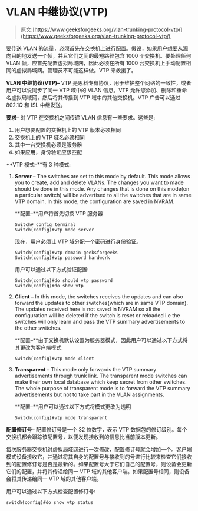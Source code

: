 # VLAN 中继协议(VTP)

> 原文:[https://www.geeksforgeeks.org/vlan-trunking-protocol-vtp/](https://www.geeksforgeeks.org/vlan-trunking-protocol-vtp/)

要传送 VLAN 的流量，必须首先在交换机上进行配置。假设，如果用户想要从源向目的地发送一个帧，并且它们之间的最短路径包含 1000 个交换机。要处理任何 VLAN 帧，应首先配置虚拟局域网，因此必须在所有 1000 台交换机上手动配置相同的虚拟局域网。管理员不可能这样做。VTP 来救援了。

**VLAN 中继协议(VTP)–**
VTP 是思科专有协议，用于维护整个网络的一致性，或者用户可以说同步了同一 VTP 域中的 VLAN 信息。VTP 允许您添加、删除和重命名虚拟局域网，然后将其传播到 VTP 域中的其他交换机。VTP 广告可以通过 802.1Q 和 ISL 中继发送。

**要求–**
对 VTP 在交换机之间传递 VLAN 信息有一些要求。这些是:

1.  用户想要配置的交换机上的 VTP 版本必须相同
2.  交换机上的 VTP 域名必须相同
3.  其中一台交换机必须是服务器
4.  如果应用，身份验证应该匹配

**VTP 模式–**有 3 种模式:

1.  **Server –** The switches are set to this mode by default. This mode allows you to create, add and delete VLANs. The changes you want to made should be done in this mode. Any changes that is done on this mode(on a particular switch) will be advertised to all the switches that are in same VTP domain. In this mode, the configuration are saved in NVRAM.

    **配置–**用户将首先切换 VTP 服务器

    ```
    Switch# config terminal
    Switch(config)#vtp mode server
    ```

    现在，用户必须让 VTP 域分配一个密码进行身份验证。

    ```
    Switch(config)#vtp domain geeksforgeeks
    Switch(config)#vtp password hardwork
    ```

    用户可以通过以下方式验证配置:

    ```
    Switch(config)#do should vtp password 
    Switch(config)#do show vtp 
    ```

2.  **Client –** In this mode, the switches receives the updates and can also forward the updates to other switches(which are in same VTP domain). The updates received here is not saved in NVRAM so all the configuration will be deleted if the switch is reset or reloaded i.e the switches will only learn and pass the VTP summary advertisements to the other switches.

    **配置–**由于交换机默认设置为服务器模式，因此用户可以通过以下方式将其更改为客户端模式:

    ```
    Switch(config)#vtp mode client 
    ```

3.  **Transparent –** This mode only forwards the VTP summary advertisements through trunk link. The transparent mode switches can make their own local database which keep secret from other switches. The whole purpose of transparent mode is to forward the VTP summary advertisements but not to take part in the VLAN assignments.

    **配置–**用户可以通过以下方式将模式更改为透明

    ```
    Switch(config)#vtp mode transparent 
    ```

**配置修订号–**
配置修订号是一个 32 位数字，表示 VTP 数据包的修订级别。每个交换机都会跟踪该配置号，以便发现接收到的信息比当前版本更新。

每次服务器交换机对虚拟局域网进行一次修改，配置修订号就会增加一个。客户端模式设备接收它，并通过将其自身的配置号与接收到的号进行比较来检查它们接收到的配置修订号是否是最新的。如果配置号大于它们自己的配置号，则设备会更新它们的配置，并将其传递给同一 VTP 域的其他客户端。如果配置号相同，则设备会将其传递给同一 VTP 域的其他客户端。

用户可以通过以下方式检查配置修订号:

```
switch(config)#do show vtp status 
```